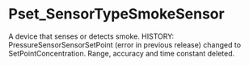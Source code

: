 # Pset_SensorTypeSmokeSensor

A device that senses or detects smoke. HISTORY: PressureSensorSensorSetPoint (error in previous release) changed to SetPointConcentration. Range, accuracy and time constant deleted.
